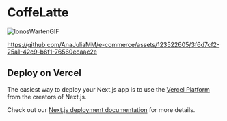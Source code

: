 # CoffeLatte

![IonosWartenGIF](https://github.com/AnaJuliaMM/e-commerce/assets/123522605/f09dcb8b-d278-4c20-b5f1-a1f3de203e00)


https://github.com/AnaJuliaMM/e-commerce/assets/123522605/3f6d7cf2-25a1-42c9-b6f1-76560ecaac2e




## Deploy on Vercel

The easiest way to deploy your Next.js app is to use the [Vercel Platform](https://vercel.com/new?utm_medium=default-template&filter=next.js&utm_source=create-next-app&utm_campaign=create-next-app-readme) from the creators of Next.js.

Check out our [Next.js deployment documentation](https://nextjs.org/docs/deployment) for more details.
